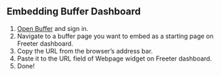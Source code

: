 ## Embedding Buffer Dashboard

1. <a href="{{ curItem.homeUrl|e }}" target="_blank">Open Buffer</a> and sign in.
2. Navigate to a buffer page you want to embed as a starting page on Freeter dashboard.
3. Copy the URL from the browser’s address bar.
4. Paste it to the URL field of Webpage widget on Freeter dashboard.
5. Done!
